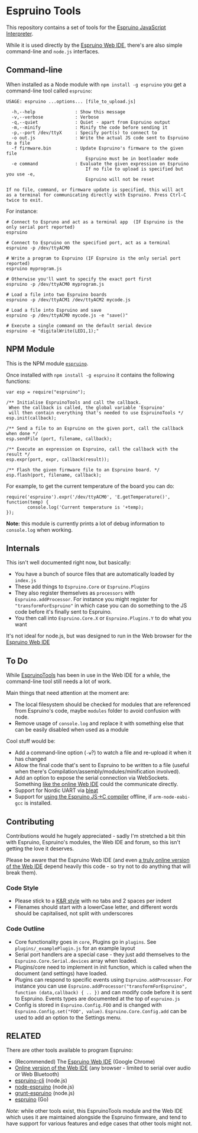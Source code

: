 Espruino Tools
==============

This repository contains a set of tools for the [Espruino JavaScript Interpreter](http://www.espruino.com).

While it is used directly by the [Espruino Web IDE](http://www.github.com/espruino/EspruinoWebIDE), there's are also simple command-line and `node.js` interfaces.


Command-line
------------

When installed as a Node module with `npm install -g espruino` you get a command-line tool called `espruino`:

```
USAGE: espruino ...options... [file_to_upload.js]

  -h,--help               : Show this message
  -v,--verbose            : Verbose
  -q,--quiet              : Quiet - apart from Espruino output
  -m,--minify             : Minify the code before sending it
  -p,--port /dev/ttyX     : Specify port(s) to connect to
  -o out.js               : Write the actual JS code sent to Espruino to a file
  -f firmware.bin         : Update Espruino's firmware to the given file
                              Espruino must be in bootloader mode
  -e command              : Evaluate the given expression on Espruino
                              If no file to upload is specified but you use -e,
                              Espruino will not be reset

If no file, command, or firmware update is specified, this will act
as a terminal for communicating directly with Espruino. Press Ctrl-C
twice to exit.
```

For instance:

```
# Connect to Espruno and act as a terminal app  (IF Espruino is the only serial port reported)
espruino

# Connect to Espruino on the specified port, act as a terminal
espruino -p /dev/ttyACM0 

# Write a program to Espruino (IF Espruino is the only serial port reported)
espruino myprogram.js

# Otherwise you'll want to specify the exact port first
espruino -p /dev/ttyACM0 myprogram.js

# Load a file into two Espruino boards
espruino -p /dev/ttyACM1 /dev/ttyACM2 mycode.js

# Load a file into Espruino and save
espruino -p /dev/ttyACM0 mycode.js -e "save()"

# Execute a single command on the default serial device
espruino -e "digitalWrite(LED1,1);"
```


NPM Module
----------

This is the NPM module [`espruino`](https://www.npmjs.com/package/espruino). 

Once installed with `npm install -g espruino` it contains the following functions:

```
var esp = require("espruino");

/** Initialise EspruinoTools and call the callback.
 When the callback is called, the global variable 'Espruino'
 will then contain everything that's needed to use EspruinoTools */
esp.init(callback);

/** Send a file to an Espruino on the given port, call the callback when done */
esp.sendFile (port, filename, callback);

/** Execute an expression on Espruino, call the callback with the result */
esp.expr(port, expr, callback(result));

/** Flash the given firmware file to an Espruino board. */
esp.flash(port, filename, callback);
```

For example, to get the current temperature of the board you can do:

```
require('espruino').expr('/dev/ttyACM0', 'E.getTemperature()', function(temp) {
        console.log('Current temperature is '+temp); 
});
```

**Note:** this module is currently prints a lot of debug
information to `console.log` when working.


Internals
---------

This isn't well documented right now, but basically:

* You have a bunch of source files that are automatically loaded by `index.js`
* These add things to `Espruino.Core` or `Espruino.Plugins`
* They also register themselves as `processors` with `Espruino.addProcessor`. For instance you might register for `"transformForEspruino"` in which case you can do something to the JS code before it's finally sent to Espruino. 
* You then call into `Espruino.Core.X` or `Espruino.Plugins.Y` to do what you want

It's not ideal for node.js, but was designed to run in the Web browser for the [Espruino Web IDE](http://www.github.com/espruino/EspruinoWebIDE)


To Do
-----

While [EspruinoTools](http://www.github.com/espruino/EspruinoTools) has been in use in the Web IDE for a while, the command-line tool still needs a lot of work.

Main things that need attention at the moment are:

* The local filesystem should be checked for modules that are referenced from Espruino's code, maybe `modules` folder to avoid confusion with node.
* Remove usage of `console.log` and replace it with something else that can be easily disabled when used as a module

Cool stuff would be:

* Add a command-line option (`-w`?) to watch a file and re-upload it when it has changed
* Allow the final code that's sent to Espruino to be written to a file (useful when there's Compilation/assembly/modules/minification involved).
* Add an option to expose the serial connection via WebSockets. Something [like the online Web IDE](http://espruino.github.io/EspruinoWebIDE/) could the communicate directly.
* Support for Nordic UART via [bleat](https://www.npmjs.com/package/bleat)
* Support for [using the Espruino JS->C compiler](https://github.com/gfwilliams/EspruinoCompiler) offline, if `arm-node-eabi-gcc` is installed.


Contributing
------------

Contributions would he hugely appreciated - sadly I'm stretched a bit thin with Espruino, Espruino's modules, the Web IDE and forum, so this isn't getting the love it deserves.

Please be aware that the Espruino Web IDE (and even [a truly online version of the Web IDE](http://espruino.github.io/EspruinoWebIDE/) depend heavily this code - so try not to do anything that will break them).

### Code Style

 * Please stick to a [K&R style](http://en.wikipedia.org/wiki/1_true_brace_style#K.26R_style) with no tabs and 2 spaces per indent
 * Filenames should start with a lowerCase letter, and different words should be capitalised, not split with underscores
 
### Code Outline

 * Core functionality goes in `core`, Plugins go in `plugins`. See `plugins/_examplePlugin.js` for an example layout
 * Serial port handlers are a special case - they just add themselves to the `Espruino.Core.Serial.devices` array when loaded.
 * Plugins/core need to implement in init function, which is called when the document (and settings) have loaded.
 * Plugins can respond to specific events using `Espruino.addProcessor`. For instance you can use `Espruino.addProcessor("transformForEspruino", function (data,callback) { .. })` and can modify code before it is sent to Espruino. Events types are documented at the top of `espruino.js`
 * Config is stored in `Espruino.Config.FOO` and is changed with `Espruino.Config.set("FOO", value)`. `Espruino.Core.Config.add` can be used to add an option to the Settings menu.


RELATED
-------

There are other tools available to program Espruino:

* (Recommended) The [Espruino Web IDE](http://www.github.com/espruino/EspruinoWebIDE) (Google Chrome)
* [Online version of the Web IDE](http://espruino.github.io/EspruinoWebIDE/) (any browser - limited to serial over audio or Web Bluetooth)
* [espruino-cli](https://www.npmjs.org/package/espruino-cli) (node.js)
* [node-espruino](https://www.npmjs.com/package/node-espruino) (node.js)
* [grunt-espruino](https://www.npmjs.com/package/grunt-espruino) (node.js)
* [espruino](https://github.com/olliephillips/espruingo) (Go)

*Note:* while other tools exist, this EspruinoTools module and the Web IDE which uses it are maintained alongside the Espruino firmware, and tend to have support for various features and edge cases that other tools might not.
